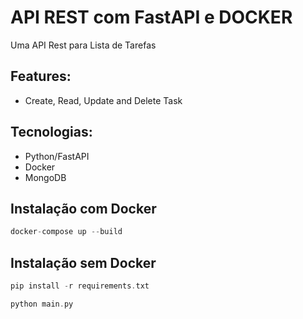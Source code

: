 # API REST com FastAPI e DOCKER

Uma API Rest para Lista de Tarefas

## Features:
- Create, Read, Update and Delete Task

## Tecnologias:
- Python/FastAPI
- Docker
- MongoDB

## Instalação com Docker

```cpp
docker-compose up --build
```

## Instalação sem Docker

```cpp
pip install -r requirements.txt
```


```cpp
python main.py
```




